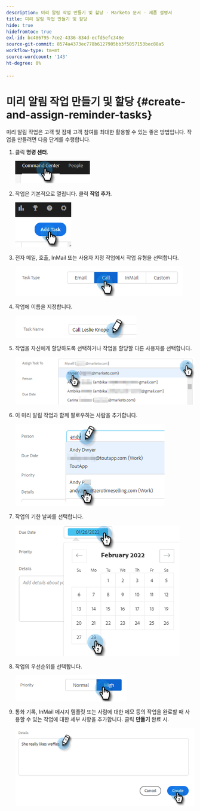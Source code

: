```yaml
---
description: 미리 알림 작업 만들기 및 할당 - Marketo 문서 - 제품 설명서
title: 미리 알림 작업 만들기 및 할당
hide: true
hidefromtoc: true
exl-id: bc486795-7ce2-4336-834d-ecfd5efc348e
source-git-commit: 8574a4373ec778b6127905bb3f5057153bec88a5
workflow-type: tm+mt
source-wordcount: '143'
ht-degree: 0%

---
```


# 미리 알림 작업 만들기 및 할당 {#create-and-assign-reminder-tasks}

미리 알림 작업은 고객 및 잠재 고객 참여를 최대한 활용할 수 있는 좋은 방법입니다. 작업을 만들려면 다음 단계를 수행합니다.

1. 클릭 **명령 센터**.

   ![](assets/create-and-assign-reminder-tasks-1.png)

1. 작업은 기본적으로 열립니다. 클릭 **작업 추가**.

   ![](assets/create-and-assign-reminder-tasks-2.png)

1. 전자 메일, 호출, InMail 또는 사용자 지정 작업에서 작업 유형을 선택합니다.

   ![](assets/create-and-assign-reminder-tasks-3.png)

1. 작업에 이름을 지정합니다.

   ![](assets/create-and-assign-reminder-tasks-4.png)

1. 작업을 자신에게 할당하도록 선택하거나 작업을 할당할 다른 사용자를 선택합니다.

   ![](assets/create-and-assign-reminder-tasks-5.png)

1. 이 미리 알림 작업과 함께 팔로우하는 사람을 추가합니다.

   ![](assets/create-and-assign-reminder-tasks-6.png)

1. 작업의 기한 날짜를 선택합니다.

   ![](assets/create-and-assign-reminder-tasks-7.png)

1. 작업의 우선순위를 선택합니다.

   ![](assets/create-and-assign-reminder-tasks-8.png)

1. 통화 기록, InMail 메시지 템플릿 또는 사람에 대한 메모 등의 작업을 완료할 때 사용할 수 있는 작업에 대한 세부 사항을 추가합니다. 클릭 **만들기** 완료 시.

   ![](assets/create-and-assign-reminder-tasks-9.png)
